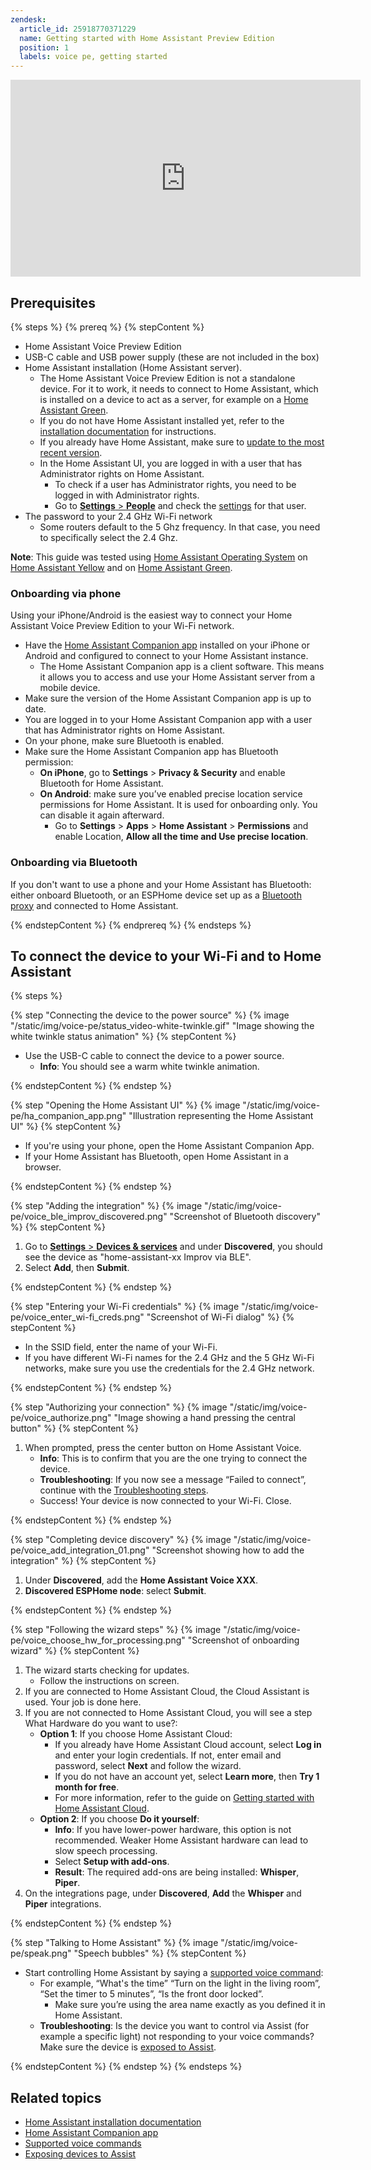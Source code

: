 ```yaml
---
zendesk:
  article_id: 25918770371229
  name: Getting started with Home Assistant Preview Edition
  position: 1
  labels: voice pe, getting started
---
```


<div class='videoWrapper'>
<iframe width="560" height="315" src="https://www.youtube.com/embed/ZgoaoTpIhm8?start=1940" frameborder="0" videotitle="Introducing the Home Assistant Voice Preview Edition - Voice: Chapter 8" allow="accelerometer; autoplay; encrypted-media; gyroscope; picture-in-picture" controls></iframe>
</div>

## Prerequisites

{% steps %}
{% prereq %}
{% stepContent %}

- Home Assistant Voice Preview Edition
- USB-C cable and USB power supply (these are not included in the box)
- Home Assistant installation (Home Assistant server).
  - The Home Assistant Voice Preview Edition is not a standalone device. For it to work, it needs to connect to Home Assistant, which is installed on a device to act as a server, for example on a [Home Assistant Green](https://www.home-assistant.io/green/).
  - If you do not have Home Assistant installed yet, refer to the [installation documentation](https://www.home-assistant.io/installation/) for instructions.
  - If you already have Home Assistant, make sure to [update to the most recent version](https://www.home-assistant.io/common-tasks/os/#updating-home-assistant).
  - In the Home Assistant UI, you are logged in with a user that has Administrator rights on Home Assistant.
    - To check if a user has Administrator rights, you need to be logged in with Administrator rights.
    - Go to [**Settings** > **People**](https://my.home-assistant.io/redirect/people/) and check the [settings](https://www.home-assistant.io/integrations/person/#adding-a-person-to-home-assistant) for that user.
- The password to your 2.4 GHz Wi-Fi network
  - Some routers default to the 5 Ghz frequency. In that case, you need to specifically select the 2.4 Ghz.

**Note**: This guide was tested using [Home Assistant Operating System](https://www.home-assistant.io/docs/glossary/#home-assistant-operating-system) on [Home Assistant Yellow](https://www.home-assistant.io/yellow/) and on [Home Assistant Green](https://www.home-assistant.io/green/).

### Onboarding via phone

Using your iPhone/Android is the easiest way to connect your Home Assistant Voice Preview Edition to your Wi-Fi network.

- Have the [Home Assistant Companion app](https://companion.home-assistant.io/) installed on your iPhone or Android and configured to connect to your Home Assistant instance.
  - The Home Assistant Companion app is a client software. This means it allows you to access and use your Home Assistant server from a mobile device.
- Make sure the version of the Home Assistant Companion app is up to date.
- You are logged in to your Home Assistant Companion app with a user that has Administrator rights on Home Assistant.
- On your phone, make sure Bluetooth is enabled.
- Make sure the Home Assistant Companion app has Bluetooth permission:
  - **On iPhone**, go to **Settings** > **Privacy & Security** and enable Bluetooth for Home Assistant.
  - **On Android**: make sure you’ve enabled precise location service permissions for Home Assistant. It is used for onboarding only. You can disable it again afterward.
    - Go to **Settings** > **Apps** > **Home Assistant** > **Permissions** and enable Location, **Allow all the time and Use precise location**.

### Onboarding via Bluetooth

If you don't want to use a phone and your Home Assistant has Bluetooth: either onboard Bluetooth, or an ESPHome device set up as a [Bluetooth proxy](https://esphome.io/projects/?type=bluetooth) and connected to Home Assistant.

{% endstepContent %}
{% endprereq %}
{% endsteps %}

## To connect the device to your Wi-Fi and to Home Assistant

{% steps %}

{% step "Connecting the device to the power source" %}
{% image "/static/img/voice-pe/status_video-white-twinkle.gif" "Image showing the white twinkle status animation" %}
{% stepContent %}

- Use the USB-C cable to connect the device to a power source.
  - **Info**: You should see a warm white twinkle animation.

{% endstepContent %}
{% endstep %}

{% step "Opening the Home Assistant UI" %}
{% image "/static/img/voice-pe/ha_companion_app.png" "Illustration representing the Home Assistant UI" %}
{% stepContent %}

- If you're using your phone, open the Home Assistant Companion App.
- If your Home Assistant has Bluetooth, open Home Assistant in a browser.

{% endstepContent %}
{% endstep %}

{% step "Adding the integration" %}
{% image "/static/img/voice-pe/voice_ble_improv_discovered.png" "Screenshot of Bluetooth discovery" %}
{% stepContent %}

   1. Go to [**Settings** > **Devices & services**](https://my.home-assistant.io/redirect/integrations/) and under **Discovered**, you should see the device as "home-assistant-xx Improv via BLE".
   2. Select **Add**, then **Submit**.

{% endstepContent %}
{% endstep %}

{% step "Entering your Wi-Fi credentials" %}
{% image "/static/img/voice-pe/voice_enter_wi-fi_creds.png" "Screenshot of Wi-Fi dialog" %}
{% stepContent %}

   - In the SSID field, enter the name of your Wi-Fi.
   - If you have different Wi-Fi names for the 2.4 GHz and the 5 GHz Wi-Fi networks, make sure you use the credentials for the 2.4 GHz network.

{% endstepContent %}
{% endstep %}

{% step "Authorizing your connection" %}
{% image "/static/img/voice-pe/voice_authorize.png" "Image showing a hand pressing the central button" %}
{% stepContent %}

   1. When prompted, press the center button on Home Assistant Voice.
      - **Info**: This is to confirm that you are the one trying to connect the device.
      - **Troubleshooting**: If you now see a message “Failed to connect”, continue with the [Troubleshooting steps](/hc/en-us/articles/25800488193949).
      - Success! Your device is now connected to your Wi-Fi. Close.

{% endstepContent %}
{% endstep %}

{% step "Completing device discovery" %}
{% image "/static/img/voice-pe/voice_add_integration_01.png" "Screenshot showing how to add the integration" %}
{% stepContent %}

   1. Under **Discovered**, add the **Home Assistant Voice XXX**.
   2. **Discovered ESPHome node**: select **Submit**.

{% endstepContent %}
{% endstep %}

{% step "Following the wizard steps" %}
{% image "/static/img/voice-pe/voice_choose_hw_for_processing.png" "Screenshot of onboarding wizard" %}
{% stepContent %}

   1. The wizard starts checking for updates.
      - Follow the instructions on screen.
   2. If you are connected to Home Assistant Cloud, the Cloud Assistant is used. Your job is done here.
   3. If you are not connected to Home Assistant Cloud, you will see a step What Hardware do you want to use?:
      - **Option 1**: If you choose Home Assistant Cloud:
        - If you already have Home Assistant Cloud account, select **Log in** and enter your login credentials. If not, enter email and password, select **Next** and follow the wizard.
        - If you do not have an account yet, select **Learn more**, then **Try 1 month for free**.
        - For more information, refer to the guide on [Getting started with Home Assistant Cloud](https://www.home-assistant.io/voice_control/voice_remote_cloud_assistant/).
      - **Option 2**: If you choose **Do it yourself**:
        - **Info**: If you have lower-power hardware, this option is not recommended. Weaker Home Assistant hardware can lead to slow speech processing.
        - Select **Setup with add-ons**.
        - **Result**: The required add-ons are being installed: **Whisper**, **Piper**.
   4. On the integrations page, under **Discovered**, **Add** the **Whisper** and **Piper** integrations.

{% endstepContent %}
{% endstep %}

{% step "Talking to Home Assistant" %}
{% image "/static/img/voice-pe/speak.png" "Speech bubbles" %}
{% stepContent %}

   - Start controlling Home Assistant by saying a [supported voice command](https://www.home-assistant.io/voice_control/builtin_sentences/):
     - For example, “What's the time” “Turn on the light in the living room”, “Set the timer to 5 minutes”, “Is the front door locked”.
       - Make sure you’re using the area name exactly as you defined it in Home Assistant.
     - **Troubleshooting**: Is the device you want to control via Assist (for example a specific light) not responding to your voice commands? Make sure the device is [exposed to Assist](https://www.home-assistant.io/voice_control/voice_remote_expose_devices/).

{% endstepContent %}
{% endstep %}
{% endsteps %}

## Related topics

- [Home Assistant installation documentation](https://www.home-assistant.io/installation/)
- [Home Assistant Companion app](https://companion.home-assistant.io/)
- [Supported voice commands](https://www.home-assistant.io/voice_control/builtin_sentences/)
- [Exposing devices to Assist](https://www.home-assistant.io/voice_control/voice_remote_expose_devices/)
